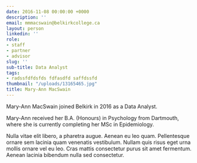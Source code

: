 ```yaml
---
date: 2016-11-08 00:00:00 +0000
description: ''
email: mmmacswain@belkirkcollege.ca
layout: person
linkedin: ''
role:
- staff
- partner
- advisor
slug: ''
sub-title: Data Analyst
tags:
- radssfdfdsfds fdfasdfd saffdssfd
thumbnail: "/uploads/13165465.jpg"
title: Mary-Ann MacSwain
---
```



Mary-Ann MacSwain joined Belkirk in 2016 as a Data Analyst.

Mary-Ann received her B.A. (Honours) in Psychology from Dartmouth, where she is currently completing her MSc in Epidemiology.

Nulla vitae elit libero, a pharetra augue. Aenean eu leo quam. Pellentesque ornare sem lacinia quam venenatis vestibulum. Nullam quis risus eget urna mollis ornare vel eu leo. Cras mattis consectetur purus sit amet fermentum. Aenean lacinia bibendum nulla sed consectetur.